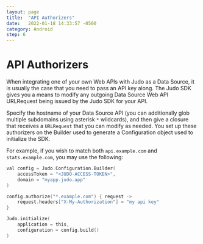 ```yaml
---
layout: page
title:  "API Authorizers"
date:   2022-01-18 14:33:57 -0500
category: Android
step: 6
---
```

# API Authorizers

When integrating one of your own Web APIs with Judo as a Data Source, it is usually the case that you need to pass an API key along.  The Judo SDK gives you a means to modify any outgoing Data Source Web API URLRequest being issued by the Judo SDK for your API.

Specify the hostname of your Data Source API (you can additionally glob multiple subdomains using asterisk `*` wildcards), and then give a closure that receives a `URLRequest` that you can modify as needed. You set up these authorizers on the Builder used to generate a Configuration object used to initialize the SDK.

For example, if you wish to match both `api.example.com` and `stats.example.com`, you may use the following:

```swift
val config = Judo.Configuration.Builder(
    accessToken = "<JUDO-ACCESS-TOKEN>",
    domain = "myapp.judo.app"
)

config.authorize("*.example.com") { request ->
    request.headers["X-My-Authorization"] = "my api key"
}

Judo.initialize(
    application = this,
    configuration = config.build()
)
```
